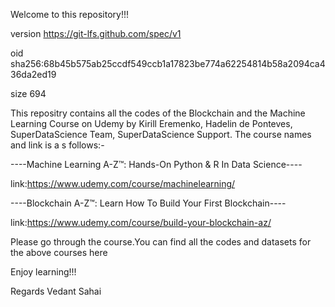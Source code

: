 Welcome to this repository!!!

version https://git-lfs.github.com/spec/v1

oid sha256:68b45b575ab25ccdf549ccb1a17823be774a62254814b58a2094ca436da2ed19

size 694

This repositry contains all the codes of the Blockchain and the Machine Learning Course on Udemy by Kirill Eremenko, Hadelin de Ponteves, SuperDataScience Team, SuperDataScience Support. The course names and link is a s follows:-

----Machine Learning A-Z™: Hands-On Python & R In Data Science----

link:https://www.udemy.com/course/machinelearning/

----Blockchain A-Z™: Learn How To Build Your First Blockchain----

link:https://www.udemy.com/course/build-your-blockchain-az/

Please go through the course.You can find all the codes and datasets for the above courses here

Enjoy learning!!!

Regards Vedant Sahai

